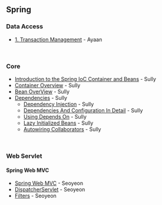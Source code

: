 ## Spring

### Data Access

- [1. Transaction Management](https://github.com/yeonise/daily-code-snippets/blob/main/Spring/DataAccess/1.%20Transaction%20Management.md) - Ayaan

<br/>

### Core

- [Introduction to the Spring IoC Container and Beans](https://github.com/yeonise/daily-code-snippets/blob/main/Spring/IoC/1-introduction-ioc.md) - Sully
- [Container Overview](https://github.com/yeonise/daily-code-snippets/blob/main/Spring/IoC/2-container-overview.md) - Sully
- [Bean OverView](https://github.com/yeonise/daily-code-snippets/blob/main/Spring/IoC/3-bean-overview.md) - Sully
- [Dependencies](https://github.com/yeonise/daily-code-snippets/blob/main/Spring/IoC/4-dependencies.md) - Sully
  - [Dependency Injection](https://github.com/won4885/daily-code-snippets/blob/main/Spring/IoC/4-1-dependency-injection.md) - Sully 
  - [Dependencies And Configuration In Detail](https://github.com/won4885/daily-code-snippets/blob/main/Spring/IoC/4-2-dependencies-and-configuration-in-detail.md) - Sully
  - [Using Depends On](https://github.com/won4885/daily-code-snippets/blob/main/Spring/IoC/4-3-using-depends-on.md) - Sully
  - [Lazy Initialized Beans](https://github.com/won4885/daily-code-snippets/blob/main/Spring/IoC/4-4-lazy-initialized-beans.md) - Sully
  - [Autowiring Collaborators](https://github.com/won4885/daily-code-snippets/blob/main/Spring/IoC/4-5-autowiring-collaborators.md) - Sully

<br/>

### Web Servlet

#### Spring Web MVC

- [Spring Web MVC]() - Seoyeon
- [DispatcherServlet]() - Seoyeon
- [Filters]() - Seoyeon
